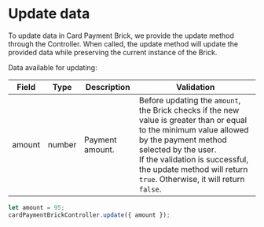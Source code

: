 # Update data

To update data in Card Payment Brick, we provide the update method through the Controller. When called, the update method will update the provided data while preserving the current instance of the Brick.

Data available for updating:

| Field | Type | Description | Validation |
| --- | --- | --- | --- |
| amount | number | Payment amount. | Before updating the `amount`, the Brick checks if the new value is greater than or equal to the minimum value allowed by the payment method selected by the user. <br> If the validation is successful, the update method will return `true`. Otherwise, it will return `false`. |

```javascript
let amount = 95;
cardPaymentBrickController.update({ amount });
```